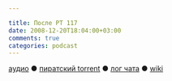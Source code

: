 ```yaml
---

title: После РТ 117
date: 2008-12-20T18:04:00+03:00
comments: true
categories: podcast
---
```

[аудио](http://cdn.radio-t.com/rt117post.mp3) ● [пиратский torrent](http://pirates.radio-t.com/torrents/rt117post.mp3.torrent) ● [лог чата](http://chat.radio-t.com/logs/radio-t-117.html) ● [wiki](http://wiki.radio-t.com/%D0%9F%D0%BE%D1%81%D0%BB%D0%B5_%D0%A0%D0%A2_117)<audio src="http://cdn.radio-t.com/rt117post.mp3" preload="none">
